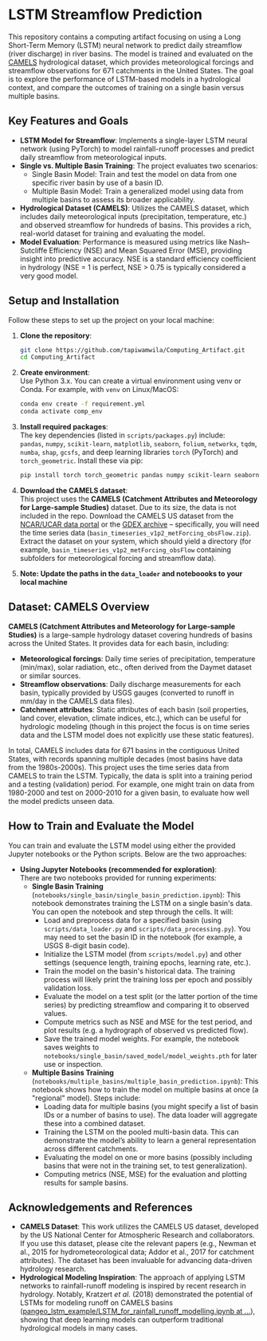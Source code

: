 # LSTM Streamflow Prediction

This repository contains a computing artifact focusing on using a Long Short-Term Memory (LSTM) neural network to predict daily streamflow (river discharge) in river basins. The model is trained and evaluated on the [CAMELS](https://ral.ucar.edu/solutions/products/camels) hydrological dataset, which provides meteorological forcings and streamflow observations for 671 catchments in the United States. The goal is to explore the performance of LSTM-based models in a hydrological context, and compare the outcomes of training on a single basin versus multiple basins.

## Key Features and Goals

- **LSTM Model for Streamflow**: Implements a single-layer LSTM neural network (using PyTorch) to model rainfall-runoff processes and predict daily streamflow from meteorological inputs.
- **Single vs. Multiple Basin Training**: The project evaluates two scenarios:
  - Single Basin Model: Train and test the model on data from one specific river basin by use of a basin ID.
  - Multiple Basin Model: Train a generalized model using data from multiple basins to assess its broader applicability.
- **Hydrological Dataset (CAMELS)**: Utilizes the CAMELS dataset, which includes daily meteorological inputs (precipitation, temperature, etc.) and observed streamflow for hundreds of basins. This provides a rich, real-world dataset for training and evaluating the model.
- **Model Evaluation**: Performance is measured using metrics like Nash–Sutcliffe Efficiency (NSE) and Mean Squared Error (MSE), providing insight into predictive accuracy. NSE is a standard efficiency coefficient in hydrology (NSE = 1 is perfect, NSE > 0.75 is typically considered a very good model.

## Setup and Installation

Follow these steps to set up the project on your local machine:

1. **Clone the repository**:  
   ```bash
   git clone https://github.com/tapiwamwila/Computing_Artifact.git
   cd Computing_Artifact
   ```

2. **Create environment**:  
   Use Python 3.x. You can create a virtual environment using venv or Conda. For example, with `venv` on Linux/MacOS:  
   ```bash
   conda env create -f requirement.yml
   conda activate comp_env
   ```
   
3. **Install required packages**:  
   The key dependencies (listed in `scripts/packages.py`) include:  
   `pandas`, `numpy`, `scikit-learn`, `matplotlib`, `seaborn`, `folium`, `networkx`, `tqdm`, `numba`, `shap`, `gcsfs`, and deep learning libraries `torch` (PyTorch) and `torch_geometric`. Install these via pip:  
   ```bash
   pip install torch torch_geometric pandas numpy scikit-learn seaborn matplotlib folium shap networkx tqdm numba gcsfs
   ```  

4. **Download the CAMELS dataset**:  
   This project uses the **CAMELS (Catchment Attributes and Meteorology for Large-sample Studies)** dataset. Due to its size, the data is not included in the repo. Download the CAMELS US dataset from the [NCAR/UCAR data portal](https://ral.ucar.edu/solutions/products/camels) or the [GDEX archive](https://gdex.ucar.edu/dataset/) – specifically, you will need the time series data (`basin_timeseries_v1p2_metForcing_obsFlow.zip`). Extract the dataset on your system, which should yield a directory (for example, `basin_timeseries_v1p2_metForcing_obsFlow` containing subfolders for meteorological forcing and streamflow data).

5. **Note: Update the paths in the `data_loader` and noteboooks to your local machine**

## Dataset: CAMELS Overview

**CAMELS (Catchment Attributes and Meteorology for Large-sample Studies)** is a large-sample hydrology dataset covering hundreds of basins across the United States. It provides data for each basin, including: 

- **Meteorological forcings**: Daily time series of precipitation, temperature (min/max), solar radiation, etc., often derived from the Daymet dataset or similar sources.
- **Streamflow observations**: Daily discharge measurements for each basin, typically provided by USGS gauges (converted to runoff in mm/day in the CAMELS data files).
- **Catchment attributes**: Static attributes of each basin (soil properties, land cover, elevation, climate indices, etc.), which can be useful for hydrologic modeling (though in this project the focus is on time series data and the LSTM model does not explicitly use these static features).

In total, CAMELS includes data for 671 basins in the contiguous United States, with records spanning multiple decades (most basins have data from the 1980s-2000s). This project uses the time series data from CAMELS to train the LSTM. Typically, the data is split into a training period and a testing (validation) period. For example, one might train on data from 1980-2000 and test on 2000-2010 for a given basin, to evaluate how well the model predicts unseen data.

## How to Train and Evaluate the Model

You can train and evaluate the LSTM model using either the provided Jupyter notebooks or the Python scripts. Below are the two approaches:

- **Using Jupyter Notebooks (recommended for exploration)**:  
  There are two notebooks provided for running experiments:
  - **Single Basin Training** (`notebooks/single_basin/single_basin_prediction.ipynb`): This notebook demonstrates training the LSTM on a single basin's data. You can open the notebook and step through the cells. It will:
    - Load and preprocess data for a specified basin (using `scripts/data_loader.py` and `scripts/data_processing.py`). You may need to set the basin ID in the notebook (for example, a USGS 8-digit basin code).
    - Initialize the LSTM model (from `scripts/model.py`) and other settings (sequence length, training epochs, learning rate, etc.).
    - Train the model on the basin's historical data. The training process will likely print the training loss per epoch and possibly validation loss.
    - Evaluate the model on a test split (or the latter portion of the time series) by predicting streamflow and comparing it to observed values.
    - Compute metrics such as NSE and MSE for the test period, and plot results (e.g. a hydrograph of observed vs predicted flow).
    - Save the trained model weights. For example, the notebook saves weights to `notebooks/single_basin/saved_model/model_weights.pth` for later use or inspection.
  - **Multiple Basins Training** (`notebooks/multiple_basins/multiple_basin_prediction.ipynb`): This notebook shows how to train the model on multiple basins at once (a "regional" model). Steps include:
    - Loading data for multiple basins (you might specify a list of basin IDs or a number of basins to use). The data loader will aggregate these into a combined dataset.
    - Training the LSTM on the pooled multi-basin data. This can demonstrate the model’s ability to learn a general representation across different catchments.
    - Evaluating the model on one or more basins (possibly including basins that were not in the training set, to test generalization).
    - Computing metrics (NSE, MSE) for the evaluation and plotting results for sample basins.

## Acknowledgements and References

- **CAMELS Dataset**: This work utilizes the CAMELS US dataset, developed by the US National Center for Atmospheric Research and collaborators. If you use this dataset, please cite the relevant papers (e.g., Newman et al., 2015 for hydrometeorological data; Addor et al., 2017 for catchment attributes). The dataset has been invaluable for advancing data-driven hydrology research.
- **Hydrological Modeling Inspiration**: The approach of applying LSTM networks to rainfall-runoff modeling is inspired by recent research in hydrology. Notably, Kratzert *et al.* (2018) demonstrated the potential of LSTMs for modeling runoff on CAMELS basins ([pangeo_lstm_example/LSTM_for_rainfall_runoff_modelling.ipynb at ...](https://github.com/kratzert/pangeo_lstm_example/blob/master/LSTM_for_rainfall_runoff_modelling.ipynb#:~:text=,for%20setting%20up%20and)), showing that deep learning models can outperform traditional hydrological models in many cases.
